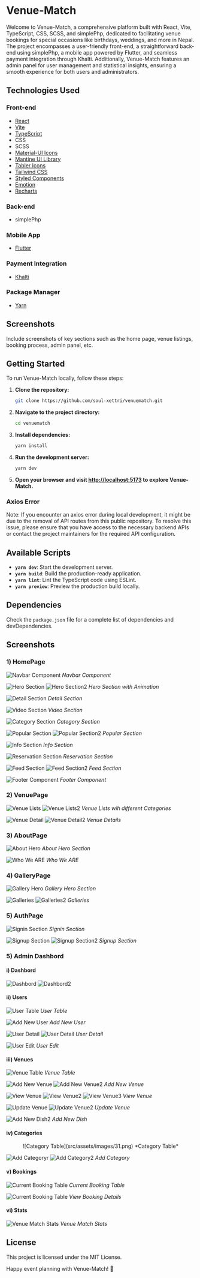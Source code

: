 # Venue-Match

Welcome to Venue-Match, a comprehensive platform built with React, Vite, TypeScript, CSS, SCSS, and simplePhp, dedicated to facilitating venue bookings for special occasions like birthdays, weddings, and more in Nepal. The project encompasses a user-friendly front-end, a straightforward back-end using simplePhp, a mobile app powered by Flutter, and seamless payment integration through Khalti. Additionally, Venue-Match features an admin panel for user management and statistical insights, ensuring a smooth experience for both users and administrators.

## Technologies Used

### Front-end
- [React](https://reactjs.org/)
- [Vite](https://vitejs.dev/)
- [TypeScript](https://www.typescriptlang.org/)
- CSS
- SCSS
- [Material-UI Icons](https://mui.com/components/material-icons/)
- [Mantine UI Library](https://mantine.dev/)
- [Tabler Icons](https://tablericons.com/)
- [Tailwind CSS](https://tailwindcss.com/)
- [Styled Components](https://styled-components.com/)
- [Emotion](https://emotion.sh/)
- [Recharts](https://recharts.org/en/)

### Back-end
- simplePhp

### Mobile App
- [Flutter](https://www.fulter.net/en/home/)

### Payment Integration
- [Khalti](https://www.khalti.com/)

### Package Manager
- [Yarn](https://yarnpkg.com/)

## Screenshots

Include screenshots of key sections such as the home page, venue listings, booking process, admin panel, etc.

## Getting Started

To run Venue-Match locally, follow these steps:

1. **Clone the repository:**
    ```bash
    git clone https://github.com/soul-xettri/venuematch.git
    ```

2. **Navigate to the project directory:**
    ```bash
    cd venuematch
    ```

3. **Install dependencies:**
    ```bash
    yarn install
    ```

4. **Run the development server:**
    ```bash
    yarn dev
    ```

5. **Open your browser and visit [http://localhost:5173](http://localhost:5173) to explore Venue-Match.**

### Axios Error

Note: If you encounter an axios error during local development, it might be due to the removal of API routes from this public repository. To resolve this issue, please ensure that you have access to the necessary backend APIs or contact the project maintainers for the required API configuration.

## Available Scripts

- **`yarn dev`**: Start the development server.
- **`yarn build`**: Build the production-ready application.
- **`yarn lint`**: Lint the TypeScript code using ESLint.
- **`yarn preview`**: Preview the production build locally.

## Dependencies

Check the `package.json` file for a complete list of dependencies and devDependencies.


## Screenshots

### 1) HomePage

![Navbar Component](src/assets/images/1.png)
*Navbar Component*

![Hero Section](src/assets/images/2.png)
![Hero Section2](src/assets/images/3.png)
*Hero Section with Animation*

![Detail Section](src/assets/images/4.png)
*Detail Section*

![Video Section](src/assets/images/5.png)
*Video Section*

![Category Section](src/assets/images/6.png)
*Category Section*

![Popular Section](src/assets/images/7.png)
![Popular Section2](src/assets/images/8.png)
*Popular Section*

![Info Section](src/assets/images/9.png)
*Info Section*

![Reservation Section](src/assets/images/10.png)
*Reservation Section*

![Feed Section](src/assets/images/11.png)
![Feed Section2](src/assets/images/12.png)
*Feed Section*

![Footer Component](src/assets/images/13.png)
*Footer Component*

### 2) VenuePage

![Venue Lists](src/assets/images/14.png)
![Venue Lists2](src/assets/images/15.png)
*Venue Lists wih different Categories*

![Venue Detail](src/assets/images/venuedetail.png)
![Venue Detail2](src/assets/images/venuedetail2.png)
*Venue Details*

### 3) AboutPage

![About Hero](src/assets/images/16.png)
*About Hero Section*

![Who We ARE](src/assets/images/17.png)
*Who We ARE*

### 4) GalleryPage

![Gallery Hero](src/assets/images/18.png)
*Gallery Hero Section*

![Galleries](src/assets/images/19.png)
![Galleries2](src/assets/images/20.png)
*Galleries*

### 5) AuthPage

![Signin Section](src/assets/images/21.png)
*Signin Section*

![Signup Section](src/assets/images/22.png)
![Signup Section2](src/assets/images/23.png)
*Signup Section*

### 5) Admin Dashbord

#### i) Dashbord

![Dashbord](src/assets/images/24.png)
![Dashbord2](src/assets/images/25.png)

#### ii) Users

![User Table](src/assets/images/26.png)
*User Table*

![Add New User](src/assets/images/27.png)
*Add New User*

![User Detail](src/assets/images/vo.png)
![User Detail](src/assets/images/userpfp.png)
*User Detail*

![User Edit](src/assets/images/vo2.png)
*User Edit*

#### iii) Venues

![Venue Table](src/assets/images/28.png)
*Venue Table*

![Add New Venue](src/assets/images/29.png)
![Add New Venue2](src/assets/images/30.png)
*Add New Venue*

![View Venue](src/assets/images/vd.png)
![View Venue2](src/assets/images/vd2.png)
![View Venue3](src/assets/images/vd3.png)
*View Venue*

![Update Venue](src/assets/images/up1.png)
![Update Venue2](src/assets/images/up2.png)
*Update Venue*

![Add New Dish2](src/assets/images/dish.png)
*Add New Dish*

#### iv) Categories

<p align="center">
  ![Category Table](src/assets/images/31.png)
  *Category Table*
</p>

![Add Categoryr](src/assets/images/cat.png)
![Add Category2](src/assets/images/cat2.png)
*Add Category*

#### v) Bookings

![Current Booking Table](src/assets/images/32.png)
*Current Booking Table*

![Current Booking Table](src/assets/images/booking.png)
*View Booking Details*

#### vi) Stats

![Venue Match Stats](src/assets/images/33.png)
*Venue Match Stats*


## License

This project is licensed under the MIT License.

Happy event planning with Venue-Match! 🎉
